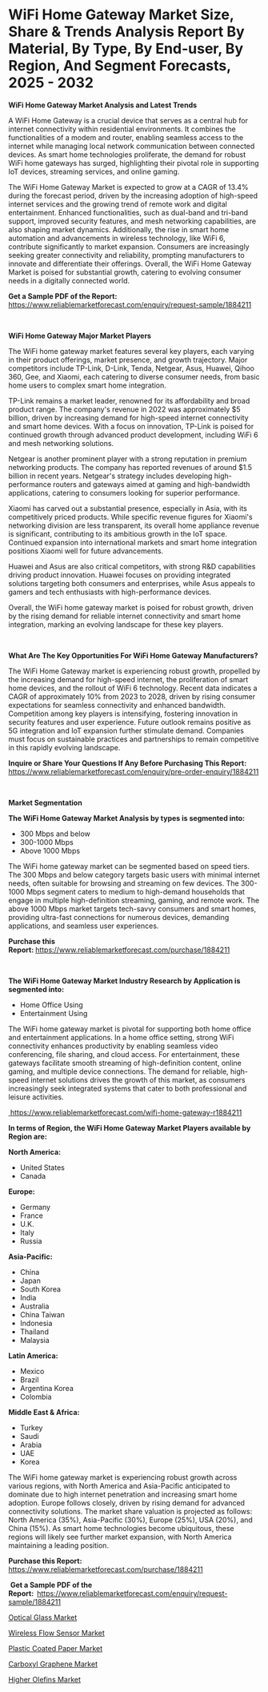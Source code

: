 <p><h1>WiFi Home Gateway Market Size, Share & Trends Analysis Report By Material, By Type, By End-user, By Region, And Segment Forecasts, 2025 - 2032</h1></p><p><strong>WiFi Home Gateway Market Analysis and Latest Trends</strong></p>
<p><p>A WiFi Home Gateway is a crucial device that serves as a central hub for internet connectivity within residential environments. It combines the functionalities of a modem and router, enabling seamless access to the internet while managing local network communication between connected devices. As smart home technologies proliferate, the demand for robust WiFi home gateways has surged, highlighting their pivotal role in supporting IoT devices, streaming services, and online gaming.</p><p>The WiFi Home Gateway Market is expected to grow at a CAGR of 13.4% during the forecast period, driven by the increasing adoption of high-speed internet services and the growing trend of remote work and digital entertainment. Enhanced functionalities, such as dual-band and tri-band support, improved security features, and mesh networking capabilities, are also shaping market dynamics. Additionally, the rise in smart home automation and advancements in wireless technology, like WiFi 6, contribute significantly to market expansion. Consumers are increasingly seeking greater connectivity and reliability, prompting manufacturers to innovate and differentiate their offerings. Overall, the WiFi Home Gateway Market is poised for substantial growth, catering to evolving consumer needs in a digitally connected world.</p></p>
<p><strong>Get a Sample PDF of the Report:&nbsp;</strong> <a href="https://www.reliablemarketforecast.com/enquiry/request-sample/1884211?utm_campaign=2332&utm_medium=2&utm_source=Github&utm_content=ia&utm_term=11022025&utm_id=wifi-home-gateway">https://www.reliablemarketforecast.com/enquiry/request-sample/1884211</a></p>
<p>&nbsp;</p>
<p><strong>WiFi Home Gateway Major Market Players</strong></p>
<p><p>The WiFi home gateway market features several key players, each varying in their product offerings, market presence, and growth trajectory. Major competitors include TP-Link, D-Link, Tenda, Netgear, Asus, Huawei, Qihoo 360, Gee, and Xiaomi, each catering to diverse consumer needs, from basic home users to complex smart home integration.</p><p>TP-Link remains a market leader, renowned for its affordability and broad product range. The company's revenue in 2022 was approximately $5 billion, driven by increasing demand for high-speed internet connectivity and smart home devices. With a focus on innovation, TP-Link is poised for continued growth through advanced product development, including WiFi 6 and mesh networking solutions.</p><p>Netgear is another prominent player with a strong reputation in premium networking products. The company has reported revenues of around $1.5 billion in recent years. Netgear's strategy includes developing high-performance routers and gateways aimed at gaming and high-bandwidth applications, catering to consumers looking for superior performance.</p><p>Xiaomi has carved out a substantial presence, especially in Asia, with its competitively priced products. While specific revenue figures for Xiaomi's networking division are less transparent, its overall home appliance revenue is significant, contributing to its ambitious growth in the IoT space. Continued expansion into international markets and smart home integration positions Xiaomi well for future advancements.</p><p>Huawei and Asus are also critical competitors, with strong R&D capabilities driving product innovation. Huawei focuses on providing integrated solutions targeting both consumers and enterprises, while Asus appeals to gamers and tech enthusiasts with high-performance devices.</p><p>Overall, the WiFi home gateway market is poised for robust growth, driven by the rising demand for reliable internet connectivity and smart home integration, marking an evolving landscape for these key players.</p></p>
<p>&nbsp;</p>
<p><strong>What Are The Key Opportunities For WiFi Home Gateway Manufacturers?</strong></p>
<p><p>The WiFi Home Gateway market is experiencing robust growth, propelled by the increasing demand for high-speed internet, the proliferation of smart home devices, and the rollout of WiFi 6 technology. Recent data indicates a CAGR of approximately 10% from 2023 to 2028, driven by rising consumer expectations for seamless connectivity and enhanced bandwidth. Competition among key players is intensifying, fostering innovation in security features and user experience. Future outlook remains positive as 5G integration and IoT expansion further stimulate demand. Companies must focus on sustainable practices and partnerships to remain competitive in this rapidly evolving landscape.</p></p>
<p><strong>Inquire or Share Your Questions If Any Before Purchasing This Report:</strong> <a href="https://www.reliablemarketforecast.com/enquiry/pre-order-enquiry/1884211?utm_campaign=2332&utm_medium=2&utm_source=Github&utm_content=ia&utm_term=11022025&utm_id=wifi-home-gateway">https://www.reliablemarketforecast.com/enquiry/pre-order-enquiry/1884211</a></p>
<p>&nbsp;</p>
<p><strong>Market Segmentation</strong></p>
<p><strong>The WiFi Home Gateway Market Analysis by types is segmented into:</strong></p>
<p><ul><li>300 Mbps and below</li><li>300-1000 Mbps</li><li>Above 1000 Mbps</li></ul></p>
<p><p>The WiFi home gateway market can be segmented based on speed tiers. The 300 Mbps and below category targets basic users with minimal internet needs, often suitable for browsing and streaming on few devices. The 300-1000 Mbps segment caters to medium to high-demand households that engage in multiple high-definition streaming, gaming, and remote work. The above 1000 Mbps market targets tech-savvy consumers and smart homes, providing ultra-fast connections for numerous devices, demanding applications, and seamless user experiences.</p></p>
<p><strong>Purchase this Report:&nbsp;</strong><a href="https://www.reliablemarketforecast.com/purchase/1884211?utm_campaign=2332&utm_medium=2&utm_source=Github&utm_content=ia&utm_term=11022025&utm_id=wifi-home-gateway">https://www.reliablemarketforecast.com/purchase/1884211</a></p>
<p>&nbsp;</p>
<p><strong>The WiFi Home Gateway Market Industry Research by Application is segmented into:</strong></p>
<p><ul><li>Home Office Using</li><li>Entertainment Using</li></ul></p>
<p><p>The WiFi home gateway market is pivotal for supporting both home office and entertainment applications. In a home office setting, strong WiFi connectivity enhances productivity by enabling seamless video conferencing, file sharing, and cloud access. For entertainment, these gateways facilitate smooth streaming of high-definition content, online gaming, and multiple device connections. The demand for reliable, high-speed internet solutions drives the growth of this market, as consumers increasingly seek integrated systems that cater to both professional and leisure activities.</p></p>
<p><a href="https://www.reliablemarketforecast.com/wifi-home-gateway-r1884211?utm_campaign=2332&utm_medium=2&utm_source=Github&utm_content=ia&utm_term=11022025&utm_id=wifi-home-gateway">&nbsp;https://www.reliablemarketforecast.com/wifi-home-gateway-r1884211</a></p>
<p><strong>In terms of Region, the WiFi Home Gateway Market Players available by Region are:</strong></p>
<p>
    <p> <strong> North America: </strong>
        <ul>
            <li>United States</li>
            <li>Canada</li>
        </ul>
        </p> 
    <p> <strong> Europe: </strong>
        <ul>
            <li>Germany</li>
            <li>France</li>
            <li>U.K.</li>
            <li>Italy</li>
            <li>Russia</li>
        </ul>
        </p> 
    <p> <strong> Asia-Pacific: </strong>
        <ul>
            <li>China</li>
            <li>Japan</li>
            <li>South Korea</li>
            <li>India</li>
            <li>Australia</li>
            <li>China Taiwan</li>
            <li>Indonesia</li>
            <li>Thailand</li>
            <li>Malaysia</li>
        </ul>
        </p> 
    <p> <strong> Latin America: </strong>
        <ul>
            <li>Mexico</li>
            <li>Brazil</li>
            <li>Argentina Korea</li>
            <li>Colombia</li>
        </ul>
        </p> 
    <p> <strong> Middle East & Africa: </strong>
        <ul>
            <li>Turkey</li>
            <li>Saudi</li>
            <li>Arabia</li>
            <li>UAE</li>
            <li>Korea</li>
        </ul>
    </p>
    </p>
<p><p>The WiFi home gateway market is experiencing robust growth across various regions, with North America and Asia-Pacific anticipated to dominate due to high internet penetration and increasing smart home adoption. Europe follows closely, driven by rising demand for advanced connectivity solutions. The market share valuation is projected as follows: North America (35%), Asia-Pacific (30%), Europe (25%), USA (20%), and China (15%). As smart home technologies become ubiquitous, these regions will likely see further market expansion, with North America maintaining a leading position.</p></p>
<p><strong>Purchase this Report: </strong><a href="https://www.reliablemarketforecast.com/purchase/1884211?utm_campaign=2332&utm_medium=2&utm_source=Github&utm_content=ia&utm_term=11022025&utm_id=wifi-home-gateway">https://www.reliablemarketforecast.com/purchase/1884211</a></p>
<p>&nbsp;<strong>Get a Sample PDF of the Report:&nbsp;&nbsp;</strong><a href="https://www.reliablemarketforecast.com/enquiry/request-sample/1884211?utm_campaign=2332&utm_medium=2&utm_source=Github&utm_content=ia&utm_term=11022025&utm_id=wifi-home-gateway">https://www.reliablemarketforecast.com/enquiry/request-sample/1884211</a></p>
<p><strong></strong></p>
<p><p><a href="https://www.linkedin.com/pulse/strategic-forecast-optical-glass-market-anticipated-cagr-147-9sdte?utm_campaign=2332&utm_medium=2&utm_source=Github&utm_content=ia&utm_term=11022025&utm_id=wifi-home-gateway">Optical Glass Market</a></p><p><a href="https://github.com/triattwood9919/Market-Research-Report-List-1/blob/main/wireless-flow-sensor-market.md?utm_campaign=2332&utm_medium=2&utm_source=Github&utm_content=ia&utm_term=11022025&utm_id=wifi-home-gateway">Wireless Flow Sensor Market</a></p><p><a href="https://www.linkedin.com/pulse/value-segmentation-share-andanalysis-plastic-coated-paper-cmfye?utm_campaign=2332&utm_medium=2&utm_source=Github&utm_content=ia&utm_term=11022025&utm_id=wifi-home-gateway">Plastic Coated Paper Market</a></p><p><a href="https://www.linkedin.com/pulse/mapping-carboxyl-graphene-market-trends-challenges-breakthroughs-uhqre?utm_campaign=2332&utm_medium=2&utm_source=Github&utm_content=ia&utm_term=11022025&utm_id=wifi-home-gateway">Carboxyl Graphene Market</a></p><p><a href="https://www.linkedin.com/pulse/examining-market-drivers-higher-olefins-expected-grow-bji9e?utm_campaign=2332&utm_medium=2&utm_source=Github&utm_content=ia&utm_term=11022025&utm_id=wifi-home-gateway">Higher Olefins Market</a></p></p>